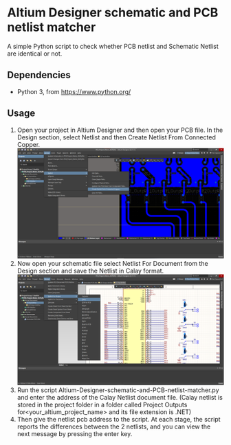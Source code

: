# Altium Designer schematic and PCB netlist matcher
A simple Python script to check whether PCB netlist and Schematic Netlist are identical or not.
## Dependencies
+ Python 3, from https://www.python.org/
## Usage
1. Open your project in Altium Designer and then open your PCB file. In the Design section, select Netlist and then Create Netlist From Connected Copper.
![Step1](/Step1.png)
2. Now open your schematic file select Netlist For Document from the Design section and save the Netlist in Calay format.
![Step2](/Step2.png)
3. Run the script Altium-Designer-schematic-and-PCB-netlist-matcher.py and enter the address of the Calay Netlist document file. (Calay netlist is stored in the project folder in a folder called Project Outputs for<your_altium_project_name> and its file extension is .NET)
4. Then give the netlist pcb address to the script. At each stage, the script reports the differences between the 2 netlists, and you can view the next message by pressing the enter key.
